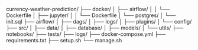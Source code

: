 currency-weather-prediction/
├── docker/
│   ├── airflow/
│   │   └── Dockerfile
│   ├── jupyter/
│   │   └── Dockerfile
│   └── postgres/
│       └── init.sql
├── airflow/
│   ├── dags/
│   ├── logs/
│   ├── plugins/
│   └── config/
├── src/
│   ├── data/
│   ├── database/
│   ├── models/
│   └── utils/
├── notebooks/
├── tests/
├── logs/
├── docker-compose.yml
├── requirements.txt
├── setup.sh
└── manage.sh